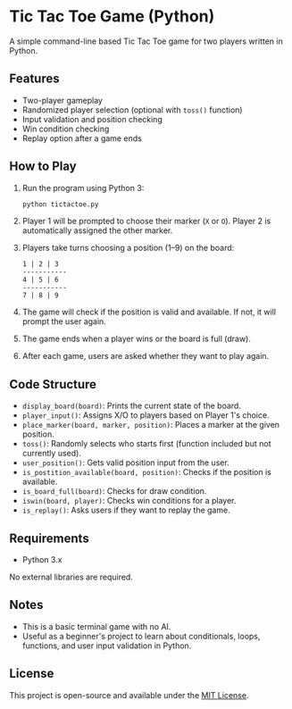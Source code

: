 # Tic Tac Toe Game (Python)

A simple command-line based Tic Tac Toe game for two players written in Python.

## Features

- Two-player gameplay
- Randomized player selection (optional with `toss()` function)
- Input validation and position checking
- Win condition checking
- Replay option after a game ends

## How to Play

1. Run the program using Python 3:
   ```bash
   python tictactoe.py
   ```

2. Player 1 will be prompted to choose their marker (`X` or `O`). Player 2 is automatically assigned the other marker.

3. Players take turns choosing a position (1–9) on the board:
   ```
   1 | 2 | 3
   -----------
   4 | 5 | 6
   -----------
   7 | 8 | 9
   ```

4. The game will check if the position is valid and available. If not, it will prompt the user again.

5. The game ends when a player wins or the board is full (draw).

6. After each game, users are asked whether they want to play again.

## Code Structure

- `display_board(board)`: Prints the current state of the board.
- `player_input()`: Assigns X/O to players based on Player 1's choice.
- `place_marker(board, marker, position)`: Places a marker at the given position.
- `toss()`: Randomly selects who starts first (function included but not currently used).
- `user_position()`: Gets valid position input from the user.
- `is_postition_available(board, position)`: Checks if the position is available.
- `is_board_full(board)`: Checks for draw condition.
- `iswin(board, player)`: Checks win conditions for a player.
- `is_replay()`: Asks users if they want to replay the game.

## Requirements

- Python 3.x

No external libraries are required.

## Notes

- This is a basic terminal game with no AI.
- Useful as a beginner's project to learn about conditionals, loops, functions, and user input validation in Python.

## License

This project is open-source and available under the [MIT License](https://opensource.org/licenses/MIT).
```
